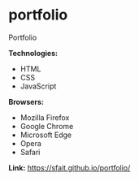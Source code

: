 # portfolio
Portfolio

**Technologies:**
* HTML
* CSS
* JavaScript

**Browsers:**
* Mozilla Firefox
* Google Chrome
* Microsoft Edge
* Opera
* Safari

**Link:** https://sfait.github.io/portfolio/
